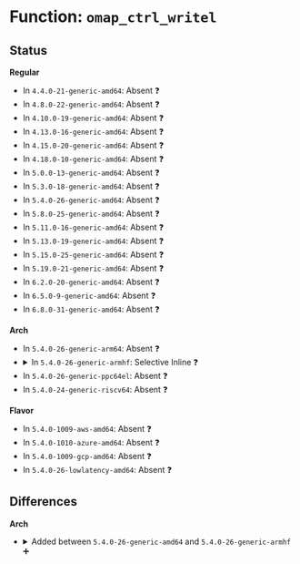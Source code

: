 # Function: <code>omap_ctrl_writel</code>

## Status
<b>Regular</b>
<ul>
<li>
In <code>4.4.0-21-generic-amd64</code>: Absent ❓
</li>
<li>
In <code>4.8.0-22-generic-amd64</code>: Absent ❓
</li>
<li>
In <code>4.10.0-19-generic-amd64</code>: Absent ❓
</li>
<li>
In <code>4.13.0-16-generic-amd64</code>: Absent ❓
</li>
<li>
In <code>4.15.0-20-generic-amd64</code>: Absent ❓
</li>
<li>
In <code>4.18.0-10-generic-amd64</code>: Absent ❓
</li>
<li>
In <code>5.0.0-13-generic-amd64</code>: Absent ❓
</li>
<li>
In <code>5.3.0-18-generic-amd64</code>: Absent ❓
</li>
<li>
In <code>5.4.0-26-generic-amd64</code>: Absent ❓
</li>
<li>
In <code>5.8.0-25-generic-amd64</code>: Absent ❓
</li>
<li>
In <code>5.11.0-16-generic-amd64</code>: Absent ❓
</li>
<li>
In <code>5.13.0-19-generic-amd64</code>: Absent ❓
</li>
<li>
In <code>5.15.0-25-generic-amd64</code>: Absent ❓
</li>
<li>
In <code>5.19.0-21-generic-amd64</code>: Absent ❓
</li>
<li>
In <code>6.2.0-20-generic-amd64</code>: Absent ❓
</li>
<li>
In <code>6.5.0-9-generic-amd64</code>: Absent ❓
</li>
<li>
In <code>6.8.0-31-generic-amd64</code>: Absent ❓
</li>
</ul>
<b>Arch</b>
<ul>
<li>
In <code>5.4.0-26-generic-arm64</code>: Absent ❓
</li>
<li>
<details>
<summary>In <code>5.4.0-26-generic-armhf</code>: Selective Inline ❓</summary>

```c
void omap_ctrl_writel(u32 val, u16 offset)
```

```json
{
  "name": "omap_ctrl_writel",
  "collision_type": "Unique Global",
  "inline_type": "Selective",
  "funcs": [
    {
      "addr": 3224590820,
      "name": "omap_ctrl_writel",
      "external": true,
      "loc": "arch/arm/mach-omap2/control.c:197",
      "file": "arch/arm/mach-omap2/control.c",
      "inline": "not declared, inlined",
      "caller_inline": [
        "arch/arm/mach-omap2/control.c:am43xx_control_restore_context",
        "arch/arm/mach-omap2/control.c:omap3_ctrl_init",
        "arch/arm/mach-omap2/control.c:omap3_ctrl_init",
        "arch/arm/mach-omap2/control.c:omap3_ctrl_init",
        "arch/arm/mach-omap2/control.c:omap3_ctrl_init",
        "arch/arm/mach-omap2/control.c:omap3_ctrl_save_padconf",
        "arch/arm/mach-omap2/control.c:omap3630_ctrl_disable_rta",
        "arch/arm/mach-omap2/control.c:omap3_control_restore_context",
        "arch/arm/mach-omap2/control.c:omap3_control_restore_context",
        "arch/arm/mach-omap2/control.c:omap3_control_restore_context",
        "arch/arm/mach-omap2/control.c:omap3_control_restore_context",
        "arch/arm/mach-omap2/control.c:omap3_control_restore_context",
        "arch/arm/mach-omap2/control.c:omap3_control_restore_context",
        "arch/arm/mach-omap2/control.c:omap3_control_restore_context",
        "arch/arm/mach-omap2/control.c:omap3_control_restore_context",
        "arch/arm/mach-omap2/control.c:omap3_control_restore_context",
        "arch/arm/mach-omap2/control.c:omap3_control_restore_context",
        "arch/arm/mach-omap2/control.c:omap3_control_restore_context",
        "arch/arm/mach-omap2/control.c:omap3_control_restore_context",
        "arch/arm/mach-omap2/control.c:omap3_control_restore_context",
        "arch/arm/mach-omap2/control.c:omap3_control_restore_context",
        "arch/arm/mach-omap2/control.c:omap3_control_restore_context",
        "arch/arm/mach-omap2/control.c:omap3_control_restore_context",
        "arch/arm/mach-omap2/control.c:omap3_control_restore_context",
        "arch/arm/mach-omap2/control.c:omap3_control_restore_context",
        "arch/arm/mach-omap2/control.c:omap3_control_restore_context",
        "arch/arm/mach-omap2/control.c:omap3_control_restore_context",
        "arch/arm/mach-omap2/control.c:omap3_control_restore_context",
        "arch/arm/mach-omap2/control.c:omap3_control_restore_context",
        "arch/arm/mach-omap2/control.c:omap3_control_restore_context",
        "arch/arm/mach-omap2/control.c:omap3_control_restore_context",
        "arch/arm/mach-omap2/control.c:omap3_control_restore_context",
        "arch/arm/mach-omap2/control.c:omap3_control_restore_context",
        "arch/arm/mach-omap2/control.c:omap3_control_restore_context",
        "arch/arm/mach-omap2/control.c:omap3_control_restore_context",
        "arch/arm/mach-omap2/control.c:omap3_control_restore_context",
        "arch/arm/mach-omap2/control.c:omap3_control_restore_context",
        "arch/arm/mach-omap2/control.c:omap3_control_restore_context",
        "arch/arm/mach-omap2/control.c:omap3_control_restore_context",
        "arch/arm/mach-omap2/control.c:omap3_control_restore_context",
        "arch/arm/mach-omap2/control.c:omap3_control_restore_context",
        "arch/arm/mach-omap2/control.c:omap3_control_restore_context",
        "arch/arm/mach-omap2/control.c:omap3_control_restore_context",
        "arch/arm/mach-omap2/control.c:omap3_control_restore_context",
        "arch/arm/mach-omap2/control.c:omap_ctrl_write_dsp_boot_mode",
        "arch/arm/mach-omap2/control.c:omap_ctrl_write_dsp_boot_addr",
        "arch/arm/mach-omap2/control.c:omap_ctrl_writeb"
      ],
      "caller_func": [
        "arch/arm/mach-omap2/pm34xx.c:omap_sram_idle",
        "arch/arm/mach-omap2/pdata-quirks.c:omap3_logicpd_torpedo_init",
        "arch/arm/mach-omap2/pdata-quirks.c:omap3_logicpd_torpedo_init",
        "arch/arm/mach-omap2/pdata-quirks.c:am35xx_emac_reset",
        "arch/arm/mach-omap2/pdata-quirks.c:am35xx_disable_emac_int",
        "arch/arm/mach-omap2/pdata-quirks.c:am35xx_enable_emac_int",
        "arch/arm/mach-omap2/pdata-quirks.c:hsmmc2_internal_input_clk",
        "arch/arm/mach-omap2/omap_phy_internal.c:am35x_set_mode",
        "arch/arm/mach-omap2/omap_phy_internal.c:am35x_musb_clear_irq",
        "arch/arm/mach-omap2/omap_phy_internal.c:am35x_musb_phy_power",
        "arch/arm/mach-omap2/omap_phy_internal.c:am35x_musb_phy_power",
        "arch/arm/mach-omap2/omap_phy_internal.c:am35x_musb_reset",
        "arch/arm/mach-omap2/omap_phy_internal.c:am35x_musb_reset"
      ]
    }
  ],
  "symbols": [
    {
      "addr": 3224588788,
      "name": "omap_ctrl_writel",
      "section": ".text",
      "bind": "STB_GLOBAL",
      "size": 52
    }
  ]
}
```
</details>
</li>
<li>
In <code>5.4.0-26-generic-ppc64el</code>: Absent ❓
</li>
<li>
In <code>5.4.0-24-generic-riscv64</code>: Absent ❓
</li>
</ul>
<b>Flavor</b>
<ul>
<li>
In <code>5.4.0-1009-aws-amd64</code>: Absent ❓
</li>
<li>
In <code>5.4.0-1010-azure-amd64</code>: Absent ❓
</li>
<li>
In <code>5.4.0-1009-gcp-amd64</code>: Absent ❓
</li>
<li>
In <code>5.4.0-26-lowlatency-amd64</code>: Absent ❓
</li>
</ul>

## Differences
<b>Arch</b>
<ul>
<li>
<details>
<summary>Added between <code>5.4.0-26-generic-amd64</code> and <code>5.4.0-26-generic-armhf</code> ➕</summary>

```c
void omap_ctrl_writel(u32 val, u16 offset)
```
</details>
</li>
</ul>
